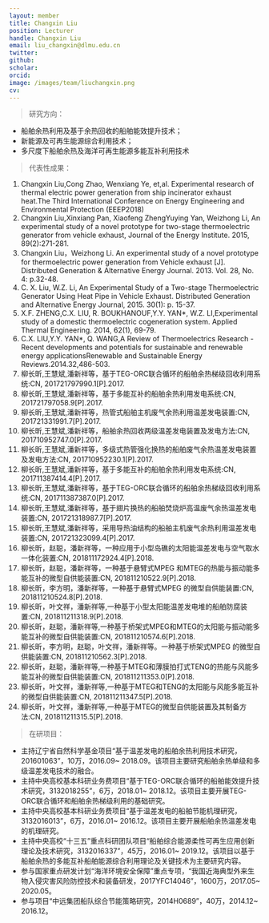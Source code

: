 ```yaml
---
layout: member
title: Changxin Liu
position: Lecturer
handle: Changxin Liu
email: liu_changxin@dlmu.edu.cn
twitter: 
github: 
scholar:
orcid: 
image: /images/team/liuchangxin.png
cv: 
---
```


>研究方向：

- 船舶余热利用及基于余热回收的船舶能效提升技术；
- 新能源及可再生能源综合利用技术；
- 多尺度下船舶余热及海洋可再生能源多能互补利用技术

>代表性成果：

1. Changxin Liu,Cong Zhao, Wenxiang Ye, et,al. Experimental research of thermal electric power generation from ship incinerator exhaust heat.The Third International Conference on Energy Engineering and Environmental Protection (EEEP2018)
2. Changxin Liu,Xinxiang Pan, Xiaofeng ZhengYuying Yan, Weizhong Li, An experimental study of a novel prototype for two-stage thermoelectric generator from vehicle exhaust, Journal of the Energy Institute. 2015, 89(2):271-281.
3. Changxin Liu，Weizhong Li. An experimental study of a novel prototype for thermoelectric power generation from Vehicle exhaust [J]. Distributed Generation & Alternative Energy Journal. 2013. Vol. 28, No. 4: p.32-48.
4. C. X. Liu, W.Z. Li, An Experimental Study of a Two-stage Thermoelectric Generator Using Heat Pipe in Vehicle Exhaust. Distributed Generation and Alternative Energy Journal, 2015. 30(1): p. 15-37.
5. X.F. ZHENG,C.X. LIU, R. BOUKHANOUF,Y.Y. YAN*, W.Z. LI,Experimental study of a domestic thermoelectric cogeneration system. Applied Thermal Engineering. 2014, 62(1), 69-79.
6. C.X. LIU,Y.Y. YAN*, Q. WANG,A Review of Thermoelectrics Research - Recent developments and potentials for sustainable and renewable energy applicationsRenewable and Sustainable Energy Reviews.2014.32,486-503.
1. 柳长昕,王慧斌,潘新祥等，基于TEG-ORC联合循环的船舶余热梯级回收利用系统:CN, 201721797990.1[P].2017.
2. 柳长昕,王慧斌,潘新祥等，基于多能互补的船舶余热利用发电系统:CN, 201721797058.9[P].2017.
3. 柳长昕,王慧斌,潘新祥等，热管式船舶主机废气余热利用温差发电装置:CN, 201721331991.7[P].2017.
4. 柳长昕,王慧斌,潘新祥等，船舶余热回收两级温差发电装置及发电方法:CN, 201710952747.0[P].2017.
5. 柳长昕,王慧斌,潘新祥等，多级式热管强化换热的船舶废气余热温差发电装置及发电方法:CN, 201710952230.1[P].2017.
6. 柳长昕,王慧斌,潘新祥等，基于多能互补的船舶余热利用发电系统:CN, 201711387414.4[P].2017.
7. 柳长昕,王慧斌,潘新祥等，基于TEG-ORC联合循环的船舶余热梯级回收利用系统:CN, 201711387387.0[P].2017.
8. 柳长昕,王慧斌,潘新祥等，基于翅片换热的船舶焚烧炉高温废气余热温差发电装置:CN, 201721318987.7[P].2017.
9. 柳长昕,王慧斌,潘新祥等，采用导热油结构的船舶主机废气余热利用温差发电装置:CN, 201721323099.4[P].2017.
10. 柳长昕，赵聪，潘新祥等，一种应用于小型岛礁的太阳能温差发电与空气取水一体化装置:CN, 201811172924.4[P].2018.
11. 柳长昕，赵聪，潘新祥等，一种基于悬臂式MPEG 和MTEG的热能与振动能多能互补的微型自供能装置:CN, 201811210522.9[P].2018.
12. 柳长昕，李方明，潘新祥等，一种基于悬臂式MPEG 的微型自供能装置:CN, 201811210524.8[P].2018.
13. 柳长昕，叶文祥，潘新祥等,一种基于小型太阳能温差发电堆的船舶防腐装置:CN, 201811211318.9[P].2018.
14. 柳长昕，赵聪，潘新祥等,一种基于桥架式MPEG和MTEG的太阳能与振动能多能互补的微型自供能装置:CN, 201811210574.6[P].2018.
15. 柳长昕，李方明，赵聪，叶文祥，潘新祥等。一种基于桥架式MPEG 的微型自供能装置:CN, 201811210562.3[P].2018.
16. 柳长昕，赵聪，潘新祥等,一种基于MTEG和薄膜拍打式TENG的热能与风能多能互补的微型自供能装置:CN, 201811211353.0[P].2018.
17. 柳长昕，叶文祥，潘新祥等,一种基于MTEG和TENG的太阳能与风能多能互补的微型自供能装置:CN, 201811211347.5[P].2018.
18. 柳长昕，叶文祥，潘新祥等,一种基于MTEG的微型自供能装置及其制备方法:CN, 201811211315.5[P].2018.

>在研项目：

- 主持辽宁省自然科学基金项目“基于温差发电的船舶余热利用技术研究，201601063”，10万，2016.09~ 2018.09。该项目主要研究船舶余热单级和多级温差发电技术的融合。
- 主持中央高校基本科研业务费项目“基于TEG-ORC联合循环的船舶能效提升技术研究，3132018255”，6万，2018.01~ 2018.12。该项目主要开展TEG-ORC联合循环和船舶余热梯级利用的基础研究。
- 主持中央高校基本科研业务费项目“基于温差发电的船舶节能机理研究，3132016013”，6万，2016.01~ 2016.12。该项目主要开展船舶余热温差发电的机理研究。
- 主持中央高校“十三五”重点科研团队项目“船舶综合能源柔性可再生应用创新理论及技术研究，3132016337”，45万，2016.01~ 2019.12。该项目以基于船舶余热的多能互补船舶能源综合利用理论及关键技术为主要研究内容。
- 参与国家重点研发计划“海洋环境安全保障”重点专项，“我国近海典型外来生物入侵灾害风险防控技术和装备研发，2017YFC14046”，1600万，2017.05~ 2020.05。
- 参与项目“中远集团船队综合节能策略研究，2014H0689”，40万，2014.12~ 2016.12。

